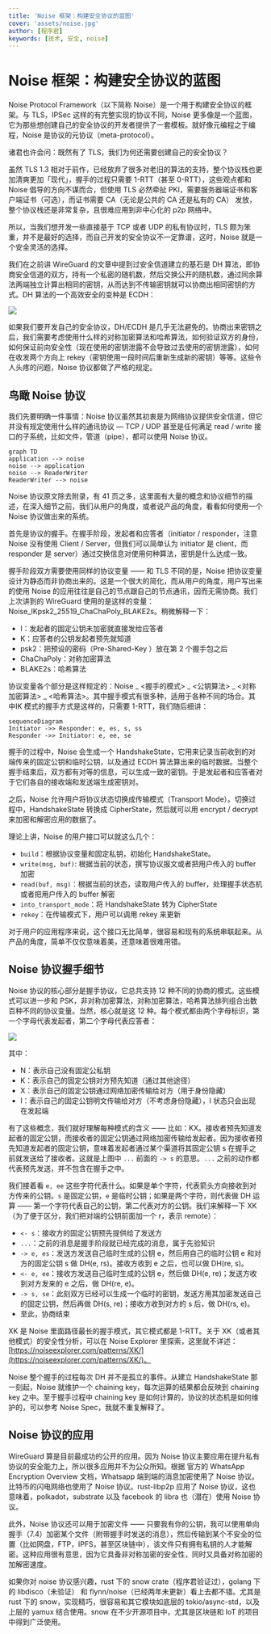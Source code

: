 ```yaml
---
title: 'Noise 框架：构建安全协议的蓝图'
cover: 'assets/noise.jpg'
author: [程序君]
keywords: [技术, 安全, noise]
---
```


# Noise 框架：构建安全协议的蓝图

Noise Protocol Framework（以下简称 Noise）是一个用于构建安全协议的框架。与 TLS，IPSec 这样的有完整实现的协议不同，Noise 更多像是一个蓝图，它为那些想创建自己的安全协议的开发者提供了一套模板。就好像元编程之于编程，Noise 是协议的元协议（meta-protocol）。

诸君也许会问：既然有了 TLS，我们为何还需要创建自己的安全协议？

虽然 TLS 1.3 相对于前作，已经放弃了很多对老旧的算法的支持，整个协议栈也更加清爽更加「现代」，握手的过程只需要 1-RTT（甚至 0-RTT），这些观点都和 Noise 倡导的方向不谋而合，但使用 TLS 必然牵扯 PKI，需要服务器端证书和客户端证书（可选），而证书需要 CA（无论是公共的 CA 还是私有的 CA） 发放，整个协议栈还是非常复杂，且很难应用到非中心化的 p2p 网络中。

所以，当我们想开发一些直接基于 TCP 或者 UDP 的私有协议时，TLS 颇为笨重，并不是最好的选择，而自己开发的安全协议不一定靠谱，这时，Noise 就是一个安全灵活的选择。

我们在之前讲 WireGuard 的文章中提到过安全信道建立的基石是 DH 算法，即协商安全信道的双方，持有一个私密的随机数，然后交换公开的随机数，通过同余算法两端独立计算出相同的密钥，从而达到不传输密钥就可以协商出相同密钥的方式。DH 算法的一个高效安全的变种是 ECDH：

![](../w45/assets/ecdh.png)

如果我们要开发自己的安全协议，DH/ECDH 是几乎无法避免的。协商出来密钥之后，我们需要考虑使用什么样的对称加密算法和哈希算法，如何验证双方的身份，如何保证前向安全性（现在使用的密钥泄露不会导致过去使用的密钥泄露），如何在收发两个方向上 rekey（密钥使用一段时间后重新生成新的密钥）等等。这些令人头疼的问题，Noise 协议都做了严格的规定。

## 鸟瞰 Noise 协议

我们先要明确一件事情：Noise 协议虽然其初衷是为网络协议提供安全信道，但它并没有规定使用什么样的通讯协议 — TCP / UDP 甚至是任何满足 read / write 接口的子系统，比如文件，管道（pipe），都可以使用 Noise 协议。

```mermaid
graph TD
application --> noise
noise --> application
noise --> ReaderWriter
ReaderWriter --> noise
```

Noise 协议原文除去附录，有 41 页之多，这里面有大量的概念和协议细节的描述，在深入细节之前，我们从用户的角度，或者说产品的角度，看看如何使用一个 Noise 协议做出来的系统。

首先是协议的握手。在握手阶段，发起者和应答者（initiator / responder，注意 Noise 没有使用 Client / Server，但我们可以简单认为 initiator 是 client，而 responder 是 server）通过交换信息对使用何种算法，密钥是什么达成一致。

握手阶段双方需要使用同样的协议变量 —— 和 TLS 不同的是，Noise 把协议变量设计为静态而非协商出来的。这是一个很大的简化，而从用户的角度，用户写出来的使用 Noise 的应用往往是自己的节点跟自己的节点通讯，因而无需协商。我们上次讲到的 WireGuard 使用的是这样的变量：Noise_IKpsk2_25519_ChaChaPoly_BLAKE2s。稍微解释一下：

* I：发起者的固定公钥未加密就直接发给应答者
* K：应答者的公钥发起者预先就知道
* psk2：把预设的密码（Pre-Shared-Key ）放在第 2 个握手包之后
* ChaChaPoly：对称加密算法
* BLAKE2s：哈希算法

协议变量各个部分是这样规定的：Noise _ <握手的模式> _ <公钥算法> _ <对称加密算法> _ <哈希算法>。其中握手模式有很多种，适用于各种不同的场合。其中IK 模式的握手方式是这样的，只需要 1-RTT，我们随后细讲：

```mermaid
sequenceDiagram
Initiator ->> Responder: e, es, s, ss
Responder ->> Initiator: e, ee, se
```

握手的过程中，Noise 会生成一个 HandshakeState，它用来记录当前收到的对端传来的固定公钥和临时公钥，以及通过 ECDH 算法算出来的临时数据。当整个握手结束后，双方都有对等的信息，可以生成一致的密钥。于是发起者和应答者对于它们各自的接收端和发送端生成密钥对。

之后，Noise 允许用户将协议状态切换成传输模式（Transport Mode）。切换过程中，HandshakeState 转换成 CipherState，然后就可以用 encrypt / decrypt 来加密和解密应用的数据了。

理论上讲，Noise 的用户接口可以就这么几个：

* `build`：根据协议变量和固定私钥，初始化 HandshakeState。
* `write(msg, buf)`: 根据当前的状态，撰写协议报文或者把用户传入的 buffer 加密
* `read(buf, msg)`：根据当前的状态，读取用户传入的 buffer，处理握手状态机或者把用户传入的 buffer 解密
* `into_transport_mode`：将 HandshakeState 转为 CipherState
* `rekey`：在传输模式下，用户可以调用 rekey 来更新

对于用户的应用程序来说，这个接口无比简单，很容易和现有的系统串联起来。从产品的角度，简单不仅仅意味着美，还意味着很难用错。

## Noise 协议握手细节

Noise 协议的核心部分是握手协议，它总共支持 12 种不同的协商的模式。这些模式可以进一步和 PSK，非对称加密算法，对称加密算法，哈希算法排列组合出数百种不同的协议变量。当然，核心就是这 12 种。每个模式都由两个字母标识，第一个字母代表发起者，第二个字母代表应答者：

![](assets/noise.jpg)

其中：

* N：表示自己没有固定公私钥
* K：表示自己的固定公钥对方预先知道（通过其他途径）
* X：表示自己的固定公钥通过网络加密传输给对方（用于身份隐藏）
* I：表示自己的固定公钥明文传输给对方（不考虑身份隐藏），I 状态只会出现在发起端

有了这些概念，我们就好理解每种模式的含义 —— 比如：KX。接收者预先知道发起者的固定公钥，而接收者的固定公钥通过网络加密传输给发起者。因为接收者预先知道发起者的固定公钥，意味着发起者通过某个渠道将其固定公钥 s 在握手之前就发送给了接收者。这就是上图中 `...` 前面的 `-> s` 的意思。`...` 之前的动作都代表预先发送，并不包含在握手之中。

我们接着看 `e, ee` 这些字符代表什么。如果是单个字符，代表箭头方向接收到对方传来的公钥。`s` 是固定公钥，`e` 是临时公钥；如果是两个字符，则代表做 DH 运算 —— 第一个字符代表自己的公钥，第二代表对方的公钥。我们来解释一下 XK（为了便于区分，我们把对端的公钥前面加一个 r，表示 remote）：

* `<- s`：接收方的固定公钥预先提供给了发送方
* `...`：之前的消息是握手阶段就已经完成的消息，属于先验知识
* `-> e, es`：发送方发送自己临时生成的公钥 e，然后用自己的临时公钥 e 和对方的固定公钥 s 做 DH(e, rs)。接收方收到 e 之后，也可以做 DH(re, s)。
* `<- e, ee`：接收方发送自己临时生成的公钥 e，然后做 DH(e, re)；发送方收到对方发来的 e 之后，做 DH(re, e)。
* `-> s, se`：此刻双方已经可以生成一个临时的密钥，发送方用其加密发送自己的固定公钥，然后再做 DH(s, re)；接收方收到对方的 s 后，做 DH(rs, e)。
* 至此，协商结束

XK 是 Noise 里面路径最长的握手模式，其它模式都是 1-RTT。关于 XK（或者其他模式）的安全性分析，可以在 Noise Explorer 里探索，这里就不详述：[https://noiseexplorer.com/patterns/XK/](https://noiseexplorer.com/patterns/XK/)。

Noise 整个握手的过程每次 DH 并不是孤立的事件。从建立 HandshakeState 那一刻起，Noise 就维护一个 chaining key，每次运算的结果都会反映到 chaining key 之中。至于握手过程中 chaining key 是如何计算的，协议的状态机是如何维护的，可以参考 Noise Spec，我就不重复解释了。

## Noise 协议的应用

WireGuard 算是目前最成功的公开的应用。因为 Noise 协议主要应用在提升私有协议的安全能力上，所以很多应用并不为公众所知。根据 官方的 WhatsApp Encryption Overview 文档，Whatsapp 端到端的消息加密使用了 Noise 协议。比特币的闪电网络也使用了 Noise 协议。rust-libp2p 应用了 Noise 协议，这也意味着，polkadot，substrate 以及 facebook 的 libra 也（潜在）使用 Noise 协议。

此外，Noise 协议还可以用于加密文件 —— 只要我有你的公钥，我可以使用单向握手（7.4）加密某个文件（附带握手时发送的消息），然后传输到某个不安全的位置（比如网盘，FTP，IPFS，甚至区块链中），该文件只有拥有私钥的人才能解密。这种应用很有意思，因为它具备非对称加密的安全性，同时又具备对称加密的加解密速度。

如果你对 noise 协议感兴趣，rust 下的 snow crate（程序君验证过），golang 下的 libdisco（未验证） 和 flynn/noise（已经两年未更新）看上去都不错。尤其是 rust 下的 snow，实现精巧，很容易和其它模块如底层的 tokio/async-std，以及上层的 yamux 结合使用​。snow 在不少开源项目中，尤其是区块链和 IoT 的项目中​得到广泛使用。​
